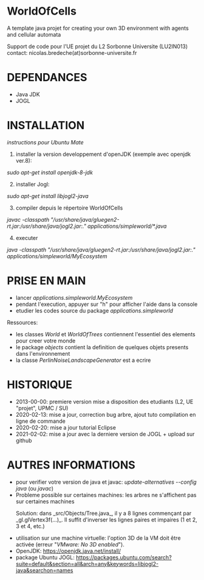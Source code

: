 # WorldOfCells

A template java projet for creating your own 3D environment with agents and cellular automata

Support de code pour l'UE projet du L2 Sorbonne Universite (LU2IN013)
contact: nicolas.bredeche(at)sorbonne-universite.fr

# DEPENDANCES

- Java JDK
- JOGL

# INSTALLATION

_instructions pour Ubuntu Mate_

1. installer la version developpement d'openJDK (exemple avec openjdk ver.8): 

_sudo apt-get install openjdk-8-jdk_

2. installer Jogl: 

_sudo apt-get install libjogl2-java_

3. compiler depuis le répertoire WorldOfCells

_javac -classpath "/usr/share/java/gluegen2-rt.jar:/usr/share/java/jogl2.jar:." applications/simpleworld/*.java_

4. executer

_java -classpath "/usr/share/java/gluegen2-rt.jar:/usr/share/java/jogl2.jar:." applications/simpleworld/MyEcosystem_


# PRISE EN MAIN

- lancer _applications.simpleworld.MyEcosystem_
- pendant l'execution, appuyer sur "h" pour afficher l'aide dans la console
- etudier les codes source du package _applications.simpleworld_

Ressources:
- les classes _World_ et _WorldOfTrees_ contiennent l'essentiel des elements pour creer votre monde
- le package _objects_ contient la definition de quelques objets presents dans l'environnement
- la classe _PerlinNoiseLandscapeGenerator_ est a ecrire

# HISTORIQUE

- 2013-00-00: premiere version mise a disposition des etudiants (L2, UE "projet", UPMC / SU)
- 2020-02-13: mise a jour, correction bug arbre, ajout tuto compilation en ligne de commande
- 2020-02-20: mise a jour tutorial Eclipse
- 2021-02-02: mise a jour avec la derniere version de JOGL + upload sur github

# AUTRES INFORMATIONS

- pour verifier votre version de java et javac: _update-alternatives --config java_ (ou _javac_)
- Probleme possible sur certaines machines: les arbres ne s'affichent pas sur certaines machines
	<p>Solution: dans _src/Objects/Tree.java_, il y a 8 lignes commençant par _gl.glVertex3f(...)_. Il suffit d'inverser les lignes paires et impaires (1 et 2, 3 et 4, etc.)</p>
- utilisation sur une machine virtuelle: l'option 3D de la VM doit être activée (erreur "_VMware: No 3D enabled_").
- OpenJDK: https://openjdk.java.net/install/
- package Ubuntu JOGL: https://packages.ubuntu.com/search?suite=default&section=all&arch=any&keywords=libjogl2-java&searchon=names

